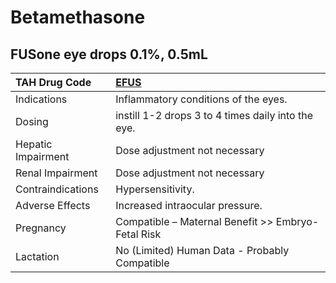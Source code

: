 # Betamethasone

## FUSone eye drops 0.1%, 0.5mL

| TAH Drug Code      | [**EFUS**](https://www.tahsda.org.tw/drugs/hissearch.php?drug_code=EFUS)   |
|:-------------------|:---------------------------------------------------------------------------|
| Indications        | Inflammatory conditions of the eyes.                                       |
| Dosing             | instill 1-2 drops 3 to 4 times daily into the eye.                         |
| Hepatic Impairment | Dose adjustment not necessary                                              |
| Renal Impairment   | Dose adjustment not necessary                                              |
| Contraindications  | Hypersensitivity.                                                          |
| Adverse Effects    | Increased intraocular pressure.                                            |
| Pregnancy          | Compatible – Maternal Benefit >> Embryo-Fetal Risk                         |
| Lactation          | No (Limited) Human Data - Probably Compatible                              |


